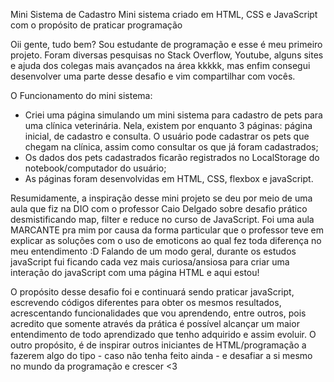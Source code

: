 Mini Sistema de Cadastro
Mini sistema criado em HTML, CSS e JavaScript com o propósito de praticar programação

Oii gente, tudo bem?
Sou estudante de programação e esse é meu primeiro projeto. Foram diversas pesquisas no Stack Overflow, Youtube, alguns sites e ajuda dos colegas mais avançados na área kkkkk, mas enfim consegui desenvolver uma parte desse desafio e vim compartilhar com vocês.

O Funcionamento do mini sistema:
- Criei uma página simulando um mini sistema para cadastro de pets para uma clínica veterinária. Nela, existem por enquanto 3 páginas: página inicial, de cadastro e consulta. O usuário pode cadastrar os pets que chegam na clínica, assim como consultar os que já foram cadastrados;
- Os dados dos pets cadastrados ficarão registrados no LocalStorage do notebook/computador do usuário;
- As páginas foram desenvolvidas em HTML, CSS, flexbox e javaScript.

Resumidamente, a inspiração desse mini projeto se deu por meio de uma aula que fiz na DIO com o professor Caio Delgado sobre desafio prático desmistificando map, filter e reduce no curso de JavaScript.  Foi uma aula MARCANTE pra mim por causa da forma particular que o professor teve em explicar as soluções com o uso de emoticons ao qual fez toda diferença no meu entendimento :D 
Falando de um modo geral, durante os estudos javaScript fui ficando cada vez mais curiosa/ansiosa para criar uma interação do javaScript com uma página HTML e aqui estou!

O propósito desse desafio foi e continuará sendo praticar javaScript, escrevendo códigos diferentes para obter os mesmos resultados, acrescentando funcionalidades que vou aprendendo, entre outros, pois acredito que somente através da prática é possível alcançar um maior entendimento de todo aprendizado que tenho adquirido e assim evoluir. O outro propósito, é de inspirar outros iniciantes de HTML/programação a fazerem algo do tipo - caso não tenha feito ainda - e desafiar a si mesmo no mundo da programação e crescer <3 
